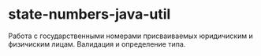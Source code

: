 state-numbers-java-util
========================

Работа с государственными номерами присваиваемых юридичиским и физичиским лицам.
Валидация и определение типа.
